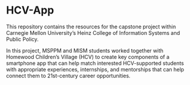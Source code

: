 # HCV-App
This repository contains the resources for the capstone project within Carnegie Mellon University’s Heinz College of Information Systems and Public Policy. 

In this project, MSPPM and MISM students worked together with Homewood Children’s Village (HCV) to create key components of a smartphone app that can help match interested HCV-supported students with appropriate experiences, internships, and mentorships that can help connect them to 21st-century career opportunities.  
